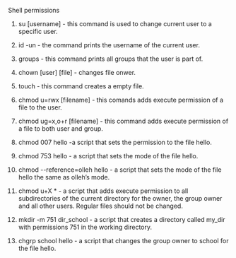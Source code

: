  Shell permissions
1. su [username] - this command is used to change current user to a specific user.
2. id -un - the command prints the username of the current user.

3. groups - this command prints all groups that the user is part of.

4. chown [user] [file]  - changes file onwer. 

5. touch - this command creates a empty file.

6. chmod u=rwx [filename] - this comands adds execute permission of a file to the user. 

7. chmod ug=x,o+r [filename] - this command adds execute permission of a file to both user and group.

8. chmod 007 hello -a script that sets the permission to the file hello.

9. chmod 753 hello - a script that sets the mode of the file hello.

10. chmod --reference=olleh hello -  a script that sets the mode of the file hello the same as olleh’s mode.

11. chmod u+X * - a script that adds execute permission to all subdirectories of the current directory for the owner, the group owner and all other users. Regular files should not be changed.

12. mkdir -m 751 dir_school - a script that creates a directory called my_dir with permissions 751 in the working directory.

13. chgrp school hello - a script that changes the group owner to school for the file hello.
